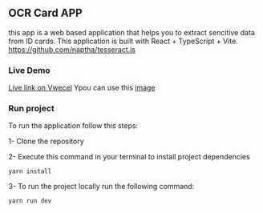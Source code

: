 ## OCR Card APP

this app is a web based application that helps you to extract sencitive data from ID cards. This application is built with React + TypeScript + Vite.
https://github.com/naptha/tesseract.js

### Live Demo
[Live link on Vwecel]([doc:linking-to-pages#anchor-links](https://uk-card-ocr-tool.vercel.app/))
Ypou can use this [image](/public/uk-id-card.webp)

### Run project

To run the application follow this steps:

1- Clone the repository

2- Execute this command in your terminal to install project dependencies

`yarn install`

3- To run the project locally run the following command:

`yarn run dev`
